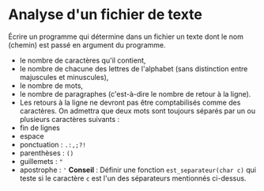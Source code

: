 # Analyse d'un fichier de texte

Écrire un programme qui détermine dans un fichier un texte dont le nom (chemin) est passé en argument du programme.

+ le nombre de caractères qu'il contient,
+ le nombre de chacune des lettres de l'alphabet (sans distinction entre majuscules et minuscules),
+ le nombre de mots,
+ le nombre de paragraphes (c'est-à-dire le nombre de retour à la ligne).
+ Les retours à la ligne ne devront pas être comptabilisés comme des caractères.
On admettra que deux mots sont toujours séparés par un ou plusieurs caractères suivants :
+ fin de lignes
+ espace
+ ponctuation : `.:,;?!`
+ parenthèses : `()`
+ guillemets : `"`
+ apostrophe : `'`
**Conseil** : Définir une fonction `est_separateur(char c)` qui teste si le caractère `c` est l'un des séparateurs mentionnés ci-dessus.